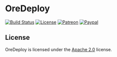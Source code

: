 # OreDeploy

[![Build Status](https://travis-ci.org/LXGaming/OreDeploy.svg?branch=master)](https://travis-ci.org/LXGaming/OreDeploy)
[![License](https://lxgaming.github.io/badges/License-Apache%202.0-blue.svg)](https://www.apache.org/licenses/LICENSE-2.0)
[![Patreon](https://lxgaming.github.io/badges/Patreon-donate-yellow.svg)](https://www.patreon.com/lxgaming)
[![Paypal](https://lxgaming.github.io/badges/Paypal-donate-yellow.svg)](https://www.paypal.com/cgi-bin/webscr?cmd=_s-xclick&hosted_button_id=CZUUA6LE7YS44&item_name=OreDeploy+(from+GitHub.com))

## License
OreDeploy is licensed under the [Apache 2.0](https://www.apache.org/licenses/LICENSE-2.0) license.